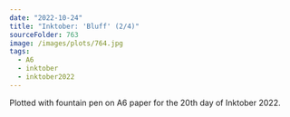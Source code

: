 ```yaml
---
date: "2022-10-24"
title: "Inktober: 'Bluff' (2/4)"
sourceFolder: 763
image: /images/plots/764.jpg
tags:
  - A6
  - inktober
  - inktober2022
---
```


Plotted with fountain pen on A6 paper for the 20th day of Inktober 2022.
